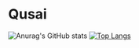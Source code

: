 # Qusai
![Anurag's GitHub stats](https://github-readme-stats.vercel.app/api?username=qusaiqishta&count_private=true&show_icons=true&theme=radical)
[![Top Langs](https://github-readme-stats.vercel.app/api/top-langs/?username=qusaiqishta)](https://github.com/qusaiqishta/github-readme-stats)



